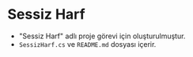 # Sessiz Harf
 - "Sessiz Harf" adlı proje görevi için oluşturulmuştur.
 - `SessizHarf.cs` ve `README.md` dosyası içerir.
